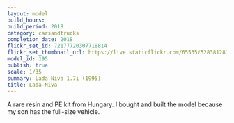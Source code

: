 ```yaml
---
layout: model
build_hours: 
build_period: 2018
category: carsandtrucks
completion_date: 2018
flickr_set_id: 72177720307718814
flickr_set_thumbnail_url: https://live.staticflickr.com/65535/52838128186_b7d5cce7b8_m.jpg
model_id: 195
publish: true
scale: 1/35
summary: Lada Niva 1.7i (1995)
title: Lada Niva
---
```


A rare resin and PE kit from Hungary. I bought and built the model because my son has the full-size vehicle.
